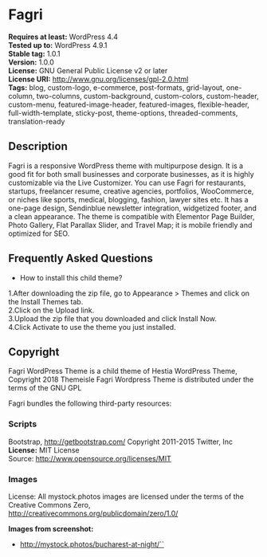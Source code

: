 # Fagri

**Requires at least:** WordPress 4.4  
**Tested up to:** WordPress 4.9.1  
**Stable tag:** 1.0.1  
**Version:** 1.0.0  
**License:** GNU General Public License v2 or later  
**License URI:** http://www.gnu.org/licenses/gpl-2.0.html  
**Tags:** blog, custom-logo, e-commerce, post-formats, grid-layout, one-column, two-columns, custom-background, custom-colors, custom-header, custom-menu, featured-image-header, featured-images, flexible-header, full-width-template, sticky-post, theme-options, threaded-comments, translation-ready

## Description

Fagri is a responsive WordPress theme with multipurpose design. It is a good fit for both small businesses and corporate businesses, as it is highly customizable via the Live Customizer. You can use Fagri for restaurants, startups, freelancer resume, creative agencies, portfolios, WooCommerce, or niches like sports, medical, blogging, fashion, lawyer sites etc. It has a one-page design, Sendinblue newsletter integration, widgetized footer, and a clean appearance. The theme is compatible with Elementor Page Builder, Photo Gallery, Flat Parallax Slider, and Travel Map; it is mobile friendly and optimized for SEO.

## Frequently Asked Questions

* How to install this child theme?
 
1.After downloading the zip file, go to Appearance > Themes and click on the Install Themes tab.  
2.Click on the Upload link.  
3.Upload the zip file that you downloaded and click Install Now.  
4.Click Activate to use the theme you just installed.  

## Copyright

Fagri WordPress Theme is a child theme of Hestia WordPress Theme, Copyright 2018 Themeisle
Fagri Wordpress Theme is distributed under the terms of the GNU GPL

Fagri bundles the following third-party resources:

### Scripts
Bootstrap, http://getbootstrap.com/ Copyright 2011-2015 Twitter, Inc  
**License:** MIT License  
Source: http://www.opensource.org/licenses/MIT  

### Images

License: All mystock.photos images are licensed under the terms of the Creative Commons Zero, http://creativecommons.org/publicdomain/zero/1.0/  

**Images from screenshot:**
- http://mystock.photos/bucharest-at-night/``

